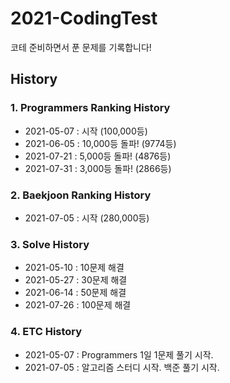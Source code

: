 # 2021-CodingTest
코테 준비하면서 푼 문제를 기록합니다!

## History

### 1. Programmers Ranking History
- 2021-05-07 : 시작 (100,000등)
- 2021-06-05 : 10,000등 돌파! (9774등)
- 2021-07-21 : 5,000등 돌파! (4876등)
- 2021-07-31 : 3,000등 돌파! (2866등)

### 2. Baekjoon Ranking History
- 2021-07-05 : 시작 (280,000등)

### 3. Solve History
- 2021-05-10 : 10문제 해결
- 2021-05-27 : 30문제 해결
- 2021-06-14 : 50문제 해결
- 2021-07-26 : 100문제 해결

### 4. ETC History
- 2021-05-07 : Programmers 1일 1문제 풀기 시작.
- 2021-07-05 : 알고리즘 스터디 시작. 백준 풀기 시작.
